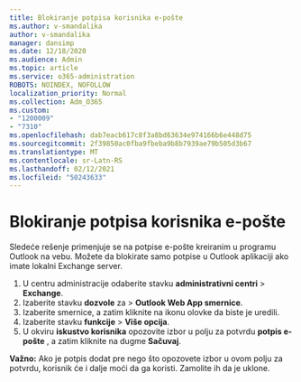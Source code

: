 ```yaml
---
title: Blokiranje potpisa korisnika e-pošte
ms.author: v-smandalika
author: v-smandalika
manager: dansimp
ms.date: 12/18/2020
ms.audience: Admin
ms.topic: article
ms.service: o365-administration
ROBOTS: NOINDEX, NOFOLLOW
localization_priority: Normal
ms.collection: Adm_O365
ms.custom:
- "1200009"
- "7310"
ms.openlocfilehash: dab7eacb617c8f3a8bd63634e974166b6e448d75
ms.sourcegitcommit: 2f39850ac0fba9fbeba9b8b7939ae79b505d3b67
ms.translationtype: MT
ms.contentlocale: sr-Latn-RS
ms.lasthandoff: 02/12/2021
ms.locfileid: "50243633"
---
```

# <a name="block-user-made-email-signatures"></a>Blokiranje potpisa korisnika e-pošte

Sledeće rešenje primenjuje se na potpise e-pošte kreiranim u programu Outlook na vebu. Možete da blokirate samo potpise u Outlook aplikaciji ako imate lokalni Exchange server.

1. U centru administracije odaberite stavku **administrativni centri**  >  **Exchange**.
2. Izaberite stavku **dozvole** za  >  **Outlook Web App smernice**.
3. Izaberite smernice, a zatim kliknite na ikonu olovke da biste je uredili.
4. Izaberite stavku **funkcije**  >  **Više opcija**.
5. U okviru **iskustvo korisnika** opozovite izbor u polju za potvrdu **potpis e-pošte** , a zatim kliknite na dugme **Sačuvaj**.

**Važno:** Ako je potpis dodat pre nego što opozovete izbor u ovom polju za potvrdu, korisnik će i dalje moći da ga koristi. Zamolite ih da je uklone.
